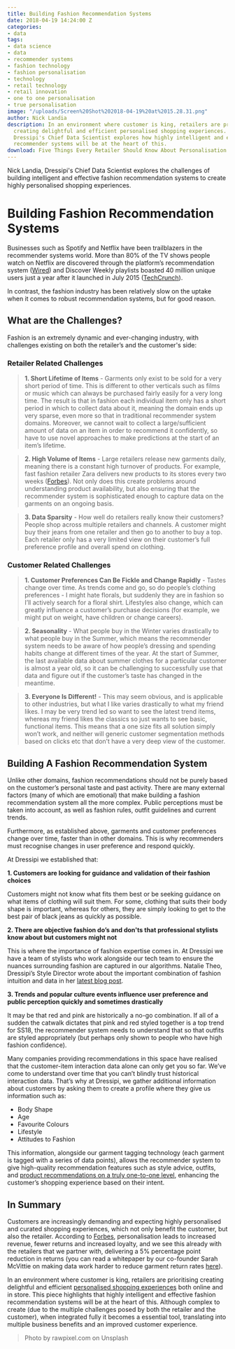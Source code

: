 ```yaml
---
title: Building Fashion Recommendation Systems
date: 2018-04-19 14:24:00 Z
categories:
- data
tags:
- data science
- data
- recommender systems
- fashion technology
- fashion personalisation
- technology
- retail technology
- retail innovation
- one to one personalisation
- true personalisation
image: "/uploads/Screen%20Shot%202018-04-19%20at%2015.28.31.png"
author: Nick Landia
description: In an environment where customer is king, retailers are prioritising
  creating delightful and efficient personalised shopping experiences. Nick Landia,
  Dressipi's Chief Data Scientist explores how highly intelligent and effective fashion
  recommender systems will be at the heart of this.
download: Five Things Every Retailer Should Know About Personalisation
---
```


Nick Landia, Dressipi's Chief Data Scientist explores the challenges of building intelligent and effective fashion recommendation systems to create highly personalised shopping experiences.

# Building Fashion Recommendation Systems

Businesses such as Spotify and Netflix have been trailblazers in the recommender systems world. More than 80% of the TV shows people watch on Netflix are discovered through the platform’s recommendation system ([Wired](http://www.wired.co.uk/article/how-do-netflixs-algorithms-work-machine-learning-helps-to-predict-what-viewers-will-like)) and Discover Weekly playlists boasted 40 million unique users just a year after it launched in July 2015 ([TechCrunch](https://techcrunch.com/2016/05/25/playlists-not-blogs/)).

In contrast, the fashion industry has been relatively slow on the uptake when it comes to robust recommendation systems, but for good reason.

## What are the Challenges?

Fashion is an extremely dynamic and ever-changing industry, with challenges existing on both the retailer’s and the customer's side:

### Retailer Related Challenges


> **1. Short Lifetime of Items** -
Garments only exist to be sold for a very short period of time. This is different to other verticals such as films or music which can always be purchased fairly easily for a very long time. The result is that in fashion each individual item only has a short period in which to collect data about it, meaning the domain ends up very sparse, even more so that in traditional recommender system domains. 
Moreover, we cannot wait to collect a large/sufficient amount of data on an item in order to recommend it confidently, so have to use novel approaches to make predictions at the start of an item’s lifetime. 

> **2. High Volume of Items** -
Large retailers release new garments daily, meaning there is a constant high turnover of products. For example, fast fashion retailer Zara delivers new products to its stores every two weeks ([Forbes](https://www.forbes.com/forbes/welcome/?toURL=https://www.forbes.com/sites/deborahweinswig/2017/08/28/retailers-should-think-like-zara-what-we-learned-at-the-august-magic-trade-show/&refURL=&referrer=#17bc3ac73e52)). Not only does this create problems around understanding product availability, but also ensuring that the recommender system is sophisticated enough to capture data on the garments on an ongoing basis.

> **3. Data Sparsity** -
How well do retailers really know their customers? People shop across multiple retailers and channels. A customer might buy their jeans from one retailer and then go to another to buy a top. Each retailer only has a very limited view on their customer’s full preference profile and overall spend on clothing.

### Customer Related Challenges


> **1. Customer Preferences Can Be Fickle and Change Rapidly** -
Tastes change over time. As trends come and go, so do people’s clothing preferences - I might hate florals, but suddenly they are in fashion so I’ll actively search for a floral shirt. Lifestyles also change, which can greatly influence a customer’s purchase decisions (for example, we might put on weight, have children or change careers). 

> **2. Seasonality** -
What people buy in the Winter varies drastically to what people buy in the Summer, which means the recommender system needs to be aware of how people’s dressing and spending habits change at different times of the year. At the start of Summer, the last available data about summer clothes for a particular customer is almost a year old, so it can be challenging to successfully use that data and figure out if the customer’s taste has changed in the meantime.

> **3. Everyone Is Different!** -
This may seem obvious, and is applicable to other industries, but what I like varies drastically to what my friend likes. I may be very trend led so want to see the latest trend items, whereas my friend likes the classics so just wants to see basic, functional items. This means that a one size fits all solution simply won’t work, and neither will generic customer segmentation methods based on clicks etc that don’t have a very deep view of the customer.


## Building A Fashion Recommendation System

Unlike other domains, fashion recommendations should not be purely based on the customer’s personal taste and past activity. There are many external factors (many of which are emotional) that make building a fashion recommendation system all the more complex. Public perceptions must be taken into account, as well as fashion rules, outfit guidelines and current trends.

Furthermore, as established above, garments and customer preferences change over time, faster than in other domains. This is why recommenders must recognise changes in user preference and respond quickly.

At Dressipi we established that:

**1. Customers are looking for guidance and validation of their fashion choices**

Customers might not know what fits them best or be seeking guidance on what items of clothing will suit them. For some, clothing that suits their body shape is important, whereas for others, they are simply looking to get to the best pair of black jeans as quickly as possible. 

**2. There are objective fashion do’s and don'ts that professional stylists know about but customers might not**

This is where the importance of fashion expertise comes in. At Dressipi we have a team of stylists who work alongside our tech team to ensure the nuances surrounding fashion are captured in our algorithms. Natalie Theo, Dressipi’s Style Director wrote about the important combination of fashion intuition and data in her [latest blog post](https://dressipi.com/blog/fashion-plus-data-equals-a-match-made-in-personalisation-heaven/). 

**3. Trends and popular culture events influence user preference and public perception quickly and sometimes drastically**

It may be that red and pink are historically a no-go combination. If all of a sudden the catwalk dictates that pink and red styled together is a top trend for SS18, the recommender system needs to understand that so that outfits are styled appropriately (but perhaps only shown to people who have high fashion confidence).


Many companies providing recommendations in this space have realised that the customer-item interaction data alone can only get you so far. We’ve come to understand over time that you can’t blindly trust historical interaction data. That’s why at Dressipi, we gather additional information about customers by asking them to create a profile where they give us information such as:

- Body Shape
- Age
- Favourite Colours
- Lifestyle
- Attitudes to Fashion

This information, alongside our garment tagging technology (each garment is tagged with a series of data points), allows the recommender system to give high-quality recommendation features such as style advice, outfits, and [product recommendations on a truly one-to-one level](https://dressipi.com/one-to-one-personalisation/), enhancing the customer’s shopping experience based on their intent.

## In Summary

Customers are increasingly demanding and expecting highly personalised and curated shopping experiences, which not only benefit the customer, but also the retailer. According to [Forbes](https://www.forbes.com/sites/shephyken/2017/10/29/personalized-customer-experience-increases-revenue-and-loyalty/#663517f94bd6), personalisation leads to increased revenue, fewer returns and increased loyalty, and we see this already with the retailers that we partner with, delivering a 5% percentage point reduction in returns (you can read a whitepaper by our co-founder Sarah McVittie on making data work harder to reduce garment return rates [here](https://dressipi.com/downloads/how-to-make-your-data-work-harder-to-reduce-garment-return-rates-whitepaper/)).

In an environment where customer is king, retailers are prioritising creating delightful and efficient [personalised shopping experiences](https://dressipi.com/solutions/customer-experience/) both online and in store. This piece highlights that highly intelligent and effective fashion recommendation systems will be at the heart of this. Although complex to create (due to the multiple challenges posed by both the retailer and the customer), when integrated fully it becomes a essential tool, translating into multiple business benefits and an improved customer experience.

> Photo by rawpixel.com on Unsplash